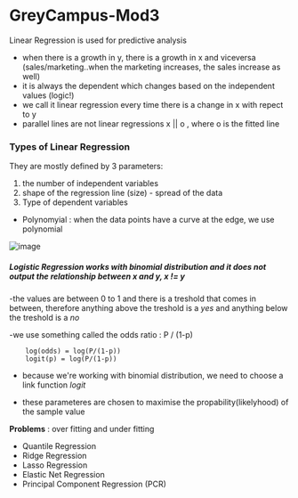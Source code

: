 # GreyCampus-Mod3

Linear Regression is used for predictive analysis
- when there is a growth in y, there is a growth in x and viceversa (sales/marketing..when the marketing increases, the sales increase as well)
- it is always the dependent which changes based on the independent values (logic!)
- we call it linear regression every time there is a change in x with repect to y
- parallel lines are not linear regressions x || o , where o is the fitted line

### Types of Linear Regression
They are mostly defined by 3 parameters: 
1. the number of independent variables
2. shape of the regression line (size) - spread of the data 
3. Type of dependent variables

- Polynomyial : when the data points have a curve at the edge, we use polynomial

![image](https://user-images.githubusercontent.com/72341578/152889483-087ee50c-9f8c-431e-9ec6-0df406ffcc59.png)


 ##### *Logistic Regression* works with binomial distribution and it does not output the relationship between x and y, x != y

 -the values are between 0 to 1 and there is a treshold that comes in between, therefore anything above the treshold is a *yes* and anything below the treshold is a *no*
   
 -we use something called the odds ratio : P / (1-p) 
   
        log(odds) = log(P/(1-p))
        logit(p) = log(P/(1-p))
     
     
- because we're working with binomial distribution, we need to choose a link function *logit*
    
- these parameteres are chosen to maximise the propability(likelyhood) of the sample value 

**Problems** : over fitting and under fitting 
        
        
- Quantile Regression
- Ridge Regression
- Lasso Regression
- Elastic Net Regression
- Principal Component Regression (PCR)
